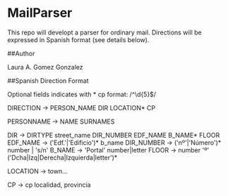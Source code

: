 MailParser
==========

This repo will developt a parser for ordinary mail.
Directions will be expressed in Spanish format (see details below).


##Author

Laura A. Gomez Gonzalez


##Spanish Direction Format

Optional fields indicates with *
cp format: /^\d{5}$/

DIRECTION -> PERSON_NAME DIR LOCATION* CP

PERSONNAME -> NAME SURNAMES

DIR -> DIRTYPE street_name DIR_NUMBER EDF_NAME B_NAME* FLOOR
EDF_NAME -> ('Edf.'|'Edificio')* b_name
DIR_NUMBER -> ('nº'|'Número')* number | 's/n'
B_NAME -> 'Portal' number|letter
FLOOR -> number 'º' ('Dcha|Izq|Derecha|Izquierda|letter')*

LOCATION -> town...

CP -> cp localidad, provincia
